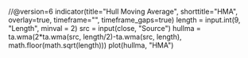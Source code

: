 //@version=6
indicator(title="Hull Moving Average", shorttitle="HMA", overlay=true, timeframe="", timeframe_gaps=true)
length = input.int(9, "Length", minval = 2)
src    = input(close, "Source")
hullma = ta.wma(2*ta.wma(src, length/2)-ta.wma(src, length), math.floor(math.sqrt(length)))
plot(hullma, "HMA")